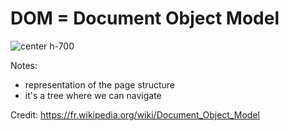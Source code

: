 # DOM = Document Object Model

![center h-700](./assets/images/03-writing-simple-test/DOM-model.svg.png)

Notes:
- representation of the page structure
- it's a tree where we can navigate

Credit: https://fr.wikipedia.org/wiki/Document_Object_Model

